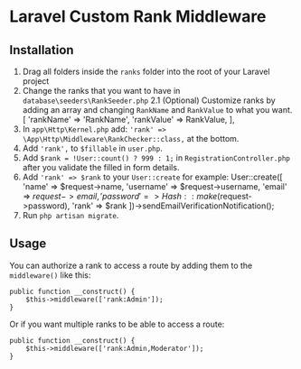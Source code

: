 # Laravel Custom Rank Middleware

## Installation

1. Drag all folders inside the `ranks` folder into the root of your Laravel project
2. Change the ranks that you want to have in `database\seeders\RankSeeder.php`
2.1 (Optional) Customize ranks by adding an array and changing `RankName` and `RankValue` to what you want.
        [
        'rankName'  => 'RankName',
        'rankValue' => RankValue,
        ],
3. In `app\Http\Kernel.php` add: `'rank' => \App\Http\Middleware\RankChecker::class,` at the bottom.
4. Add `'rank',` to `$fillable` in `user.php`.
5. Add `$rank = !User::count() ? 999 : 1;` in `RegistrationController.php` after you validate the filled in form details.
6. Add `'rank' => $rank` to your `User::create` for example:
        User::create([
            'name'      => $request->name,
            'username'  => $request->username,
            'email'     => $request->email,
            'password'  => Hash::make($request->password),
            'rank'      => $rank
        ])->sendEmailVerificationNotification();
7. Run `php artisan migrate`.

## Usage

You can authorize a rank to access a route by adding them to the `middleware()` like this:

    public function __construct() {
        $this->middleware(['rank:Admin']);
    }

Or if you want multiple ranks to be able to access a route:

    public function __construct() {
        $this->middleware(['rank:Admin,Moderator']);
    }
